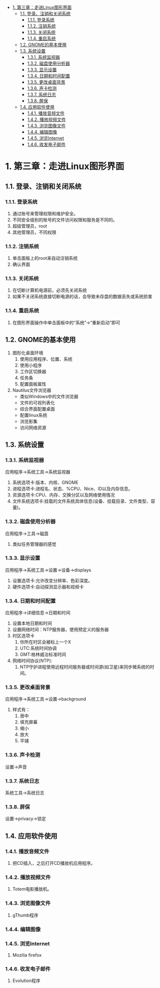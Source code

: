 <!-- TOC -->

- [1. 第三章：走进Linux图形界面](#1-第三章走进linux图形界面)
    - [1.1. 登录、注销和关闭系统](#11-登录注销和关闭系统)
        - [1.1.1. 登录系统](#111-登录系统)
        - [1.1.2. 注销系统](#112-注销系统)
        - [1.1.3. 关闭系统](#113-关闭系统)
        - [1.1.4. 重启系统](#114-重启系统)
    - [1.2. GNOME的基本使用](#12-gnome的基本使用)
    - [1.3. 系统设置](#13-系统设置)
        - [1.3.1. 系统监视器](#131-系统监视器)
        - [1.3.2. 磁盘使用分析器](#132-磁盘使用分析器)
        - [1.3.3. 显示设置](#133-显示设置)
        - [1.3.4. 日期和时间配置](#134-日期和时间配置)
        - [1.3.5. 更改桌面背景](#135-更改桌面背景)
        - [1.3.6. 声卡检测](#136-声卡检测)
        - [1.3.7. 系统日志](#137-系统日志)
        - [1.3.8. 屏保](#138-屏保)
    - [1.4. 应用软件使用](#14-应用软件使用)
        - [1.4.1. 播放音频文件](#141-播放音频文件)
        - [1.4.2. 播放视频文件](#142-播放视频文件)
        - [1.4.3. 浏览图像文件](#143-浏览图像文件)
        - [1.4.4. 编辑图像](#144-编辑图像)
        - [1.4.5. 浏览Internet](#145-浏览internet)
        - [1.4.6. 收发电子邮件](#146-收发电子邮件)

<!-- /TOC -->
# 1. 第三章：走进Linux图形界面

## 1.1. 登录、注销和关闭系统

### 1.1.1. 登录系统
1. 通过账号来管理权限和维护安全。
2. 不同安全级别的账号的文件访问权限和服务是不同的。
3. 超级管理员，root
4. 其他管理员，不同权限

### 1.1.2. 注销系统
1. 单击面板上的root来自动注销系统
2. 确认界面

### 1.1.3. 关闭系统
1. 在切断计算机电源前，必须先关闭系统
2. 如果不关闭系统直接切断电源的话，会导致未存盘的数据丢失或系统损害

### 1.1.4. 重启系统
1. 在图形界面操作中单击面板中的“系统”->“重新启动”即可

## 1.2. GNOME的基本使用
1. 图形化桌面环境
    1. 使用应用程序、位置、系统
    2. 使用小程序
    3. 工作区切换器
    4. 任务条
    5. 配置面板属性
2. Nautilus文件浏览器
    + 类似Windows中的文件浏览器
    + 文件的可视列表化
    + 综合界面配置桌面
    + 配置linux系统
    + 浏览影集
    + 访问网络资源

## 1.3. 系统设置

### 1.3.1. 系统监视器
应用程序->系统工具->系统监视器
1. 系统选项卡:版本、内核、GNOME
2. 进程选项卡:进程名、状态、%CPU、Nice、ID以及内存信息。
3. 资源选项卡:CPU、内存、交换分区以及网络使用情况
4. 文件系统选项卡:挂载的文件系统具体信息(设备、挂载目录、文件类型、容量)。

### 1.3.2. 磁盘使用分析器
应用程序->工具->磁盘
1. 类似任务管理器的感觉

### 1.3.3. 显示设置
应用程序->系统工具->设置->设备->displays
1. 设置选项卡:允许改变分辨率、色彩深度。
2. 硬件选项卡:自动探测显示器和视频卡

### 1.3.4. 日期和时间配置
应用程序->详细信息->日期和时间
1. 设置本地日期和时间
2. 设置网络时间：NTP服务器，使用预定义的服务器
3. 时区选项卡
    1. 你所在时区会被标上一个X
    2. UTC:系统时间协调
    3. GMT:格林威治标准时间
4. 网络时间协议(NTP):
    1. NTP守护进程使用远程时间服务器或时间源(如卫星)来同步微系统的时间。

### 1.3.5. 更改桌面背景
应用程序->系统工具->设置->background
1. 样式有：
    1. 居中
    2. 填充屏幕
    3. 缩小
    4. 放大
    5. 平铺
### 1.3.6. 声卡检测
设置->声音
### 1.3.7. 系统日志
系统工具->系统日志
### 1.3.8. 屏保
设置->privacy->锁定

## 1.4. 应用软件使用
### 1.4.1. 播放音频文件
1. 把CD插入，之后打开CD播放机应用程序。
### 1.4.2. 播放视频文件
1. Totem电影播放机。
### 1.4.3. 浏览图像文件
1. gThumb程序
### 1.4.4. 编辑图像
### 1.4.5. 浏览Internet
1. Mozilia firefox
### 1.4.6. 收发电子邮件
1. Evolution程序